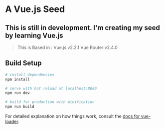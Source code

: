 # A Vue.js Seed


## This is still in development. I'm creating my seed by learning Vue.js 
> This is Based in :
	Vue.js v2.2.1
	Vue Router v2.4.0
## Build Setup

``` bash
# install dependencies
npm install

# serve with hot reload at localhost:8080
npm run dev

# build for production with minification
npm run build
```

For detailed explanation on how things work, consult the [docs for vue-loader](http://vuejs.github.io/vue-loader).
